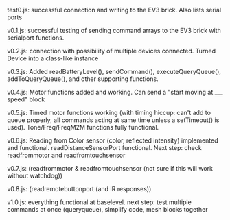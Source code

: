 test0.js: successful connection and writing to the EV3 brick. Also lists serial ports

v0.1.js: successful testing of sending command arrays to the EV3 brick with serialport functions.

v0.2.js: connection with possibility of multiple devices connected. Turned Device into a class-like instance

v0.3.js: Added readBatteryLevel(), sendCommand(), executeQueryQueue(), addToQueryQueue(), and other supporting functions.

v0.4.js: Motor functions added and working. Can send a "start moving at ___ speed" block

v0.5.js: Timed motor functions working (with timing hiccup: can't add to queue properly, all commands acting at same time unless a setTimeout() is used). 
         Tone/Freq/FreqM2M functions fully functional.

v0.6.js: Reading from Color sensor (color, reflected intensity) implemented and functional. readDistanceSensorPort functional.
         Next step: check readfrommotor and readfromtouchsensor

v0.7.js: (readfrommotor & readfromtouchsensor (not sure if this will work without watchdog))

v0.8.js: (readremotebuttonport (and IR responses))






v1.0.js: everything functional at baselevel. next step: test multiple commands at once (queryqueue), simplify code, mesh blocks together